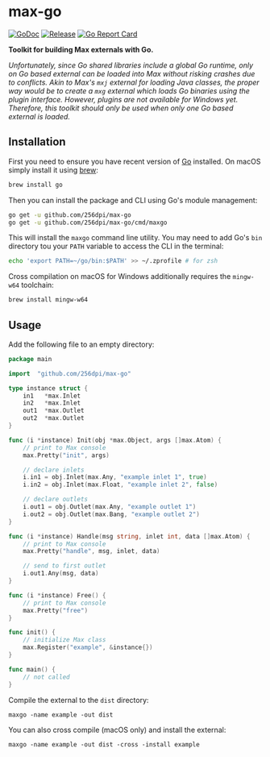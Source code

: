 # max-go

[![GoDoc](https://godoc.org/github.com/256dpi/max-go?status.svg)](http://godoc.org/github.com/256dpi/max-go)
[![Release](https://img.shields.io/github/release/256dpi/max-go.svg)](https://github.com/256dpi/max-go/releases)
[![Go Report Card](https://goreportcard.com/badge/github.com/256dpi/max-go)](https://goreportcard.com/report/github.com/256dpi/max-go)

**Toolkit for building Max externals with Go.**

_Unfortunately, since Go shared libraries include a global Go runtime, only on Go based external can be loaded into Max without risking crashes due to conflicts. Akin to Max's `mxj` external for loading Java classes, the proper way would be to create a `mxg` external which loads Go binaries using the plugin interface. However, plugins are not available for Windows yet. Therefore, this toolkit should only be used when only one Go based external is loaded._ 

## Installation

First you need to ensure you have recent version of [Go](https://golang.org) installed. On macOS simply install it using [brew](https://brew.sh):

```sh
brew install go
```

Then you can install the package and CLI using Go's module management:

```sh
go get -u github.com/256dpi/max-go
go get -u github.com/256dpi/max-go/cmd/maxgo
``` 

This will install the `maxgo` command line utility. You may need to add Go's `bin` directory tou your `PATH` variable to access the CLI in the terminal:

```sh
echo 'export PATH=~/go/bin:$PATH' >> ~/.zprofile # for zsh
```

Cross compilation on macOS for Windows additionally requires the `mingw-w64` toolchain:

```sh
brew install mingw-w64
```

## Usage

Add the following file to an empty directory:

```go
package main

import  "github.com/256dpi/max-go"

type instance struct {
	in1   *max.Inlet
	in2   *max.Inlet
	out1  *max.Outlet
	out2  *max.Outlet
}

func (i *instance) Init(obj *max.Object, args []max.Atom) {
	// print to Max console
	max.Pretty("init", args)

	// declare inlets
	i.in1 = obj.Inlet(max.Any, "example inlet 1", true)
	i.in2 = obj.Inlet(max.Float, "example inlet 2", false)

	// declare outlets
	i.out1 = obj.Outlet(max.Any, "example outlet 1")
	i.out2 = obj.Outlet(max.Bang, "example outlet 2")
}

func (i *instance) Handle(msg string, inlet int, data []max.Atom) {
	// print to Max console
	max.Pretty("handle", msg, inlet, data)

	// send to first outlet
	i.out1.Any(msg, data)
}

func (i *instance) Free() {
	// print to Max console
	max.Pretty("free")
}

func init() {
	// initialize Max class
	max.Register("example", &instance{})
}

func main() {
	// not called
}
```

Compile the external to the `dist` directory:

```
maxgo -name example -out dist
```

You can also cross compile (macOS only) and install the external:

```
maxgo -name example -out dist -cross -install example
```
